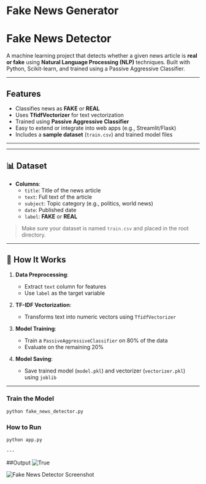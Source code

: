 # Fake News Generator
# Fake News Detector 

A machine learning project that detects whether a given news article is **real or fake** using **Natural Language Processing (NLP)** techniques. Built with Python, Scikit-learn, and trained using a Passive Aggressive Classifier.

---

## Features

- Classifies news as **FAKE** or **REAL**
- Uses **TfidfVectorizer** for text vectorization
- Trained using **Passive Aggressive Classifier**
- Easy to extend or integrate into web apps (e.g., Streamlit/Flask)
- Includes a **sample dataset** (`train.csv`) and trained model files

---


---

## 📊 Dataset

- **Columns**:
  - `title`: Title of the news article
  - `text`: Full text of the article
  - `subject`: Topic category (e.g., politics, world news)
  - `date`: Published date
  - `label`: **FAKE** or **REAL**

> Make sure your dataset is named `train.csv` and placed in the root directory.

---

## 🧠 How It Works

1. **Data Preprocessing**:
   - Extract `text` column for features
   - Use `label` as the target variable

2. **TF-IDF Vectorization**:
   - Transforms text into numeric vectors using `TfidfVectorizer`

3. **Model Training**:
   - Train a `PassiveAggressiveClassifier` on 80% of the data
   - Evaluate on the remaining 20%

4. **Model Saving**:
   - Save trained model (`model.pkl`) and vectorizer (`vectorizer.pkl`) using `joblib`

---


### Train the Model

```bash
python fake_news_detector.py

```

### How to Run
```bash
python app.py

---
```
##Output
![True](file:///C:/Users/sbhav/Downloads/Screenshot%202025-06-14%20203721.png)

![Fake News Detector Screenshot](file:///C:/Users/sbhav/Downloads/Screenshot%202025-06-14%20203451.png)





